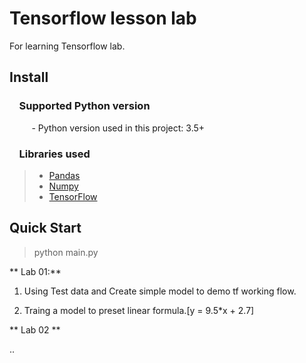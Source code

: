 # Tensorflow lesson lab
  For learning Tensorflow lab.

## Install

### &nbsp;&nbsp;&nbsp; Supported Python version
&nbsp;&nbsp;&nbsp;&nbsp;&nbsp;&nbsp;&nbsp;&nbsp;&nbsp;- Python version used in this project: 3.5+

### &nbsp;&nbsp;&nbsp; Libraries used

> *  [Pandas](http://pandas.pydata.org)
> *  [Numpy](http://www.numpy.org)
> *  [TensorFlow](https://www.tensorflow.org)
    

## Quick Start

   > python main.py
        

** Lab 01:**

 1. Using Test data and Create simple model to demo tf working flow.

 2. Traing a model to preset linear formula.[y = 9.5*x + 2.7]

** Lab 02 **

 ..



